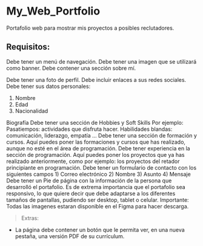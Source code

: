 # My_Web_Portfolio
Portafolio web para mostrar mis proyectos a posibles reclutadores.

## Requisitos:
Debe tener un menú de navegación. Debe tener una imagen que se utilizará como banner. Debe contener una sección sobre mí.

Debe tener una foto de perfil. Debe incluir enlaces a sus redes sociales. Debe tener sus datos personales:

1. Nombre
2. Edad
3. Nacionalidad

Biografía Debe tener una sección de Hobbies y Soft Skills Por ejemplo: Pasatiempos: actividades que disfruta hacer. Habilidades blandas: comunicación, liderazgo, empatía …
Debe tener una sección de formación y cursos. Aquí puedes poner las formaciones y cursos que has realizado, aunque no esté en el área de programación. Debe tener experiencia en la sección de programación. Aquí puedes poner los proyectos que ya has realizado anteriormente, como por ejemplo: los proyectos del retador principiante en programación. Debe tener un formulario de contacto con los siguientes campos 1) Correo electrónico 2) Nombre 3) Asunto 4) Mensaje Debe tener un Pie de página con la información de la persona que desarrolló el portafolio. Es de extrema importancia que el portafolio sea responsivo, lo que quiere decir que debe adaptarse a los diferentes tamaños de pantallas, pudiendo ser desktop, tablet o celular. Importante: Todas las imagenes estaran disponible en el Figma para hacer descarga.

> Extras:

- La página debe contener un botón que le permita ver, en una nueva pestaña, una versión PDF de su currículum.